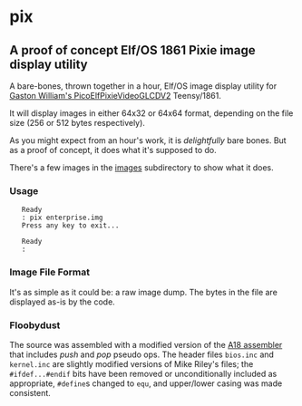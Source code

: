 # pix

## A proof of concept Elf/OS 1861 Pixie image display utility

A bare-bones, thrown together in a hour, Elf/OS image display utility for
[Gaston William's PicoElfPixieVideoGLCDV2](https://github.com/fourstix/PicoELfPixieVideoGLCDV2)
Teensy/1861.

It will display images in either 64x32 or 64x64 format, depending on the
file size (256 or 512 bytes respectively).

As you might expect from an hour's work, it is *delightfully* bare bones.
But as a proof of concept, it does what it's supposed to do.

There's a few images in the [images](images) subdirectory to show what
it does.

### Usage

```
   Ready
   : pix enterprise.img
   Press any key to exit...
   
   Ready
   :
```	

### Image File Format

It's as simple as it could be: a raw image dump. The bytes in the file
are displayed as-is by the code.

### Floobydust

The source was assembled with a modified version of the
[A18 assembler](https://github.com/carangil/A18) that includes *push*
and *pop* pseudo ops. The header files `bios.inc` and `kernel.inc` are
slightly modified versions of Mike Riley's files; the `#ifdef...#endif`
bits have been removed or unconditionally included as appropriate,
`#define`s changed to `equ`, and upper/lower casing was made consistent.
